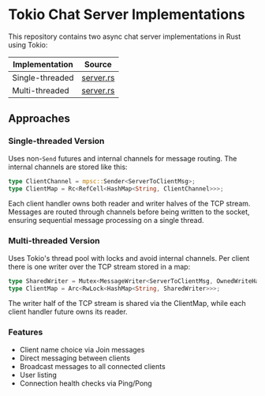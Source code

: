 # Tokio Chat Server Implementations

This repository contains two async chat server implementations in Rust using Tokio:

| Implementation  | Source |
|---------------|---------|
| Single-threaded | [server.rs](tokio-talk-st/src/server.rs) |
| Multi-threaded | [server.rs](tokio-talk-mt/src/server.rs) |

## Approaches

### Single-threaded Version
Uses non-`Send` futures and internal channels for message routing.
The internal channels are stored like this:
```rust
type ClientChannel = mpsc::Sender<ServerToClientMsg>;
type ClientMap = Rc<RefCell<HashMap<String, ClientChannel>>>;
```
Each client handler owns both reader and writer halves of the TCP stream. Messages are routed through 
channels before being written to the socket, ensuring sequential message processing on a single thread.

### Multi-threaded Version
Uses Tokio's thread pool with locks and avoid internal channels.
Per client there is one writer over the TCP stream stored in a map:
```rust
type SharedWriter = Mutex<MessageWriter<ServerToClientMsg, OwnedWriteHalf>>;
type ClientMap = Arc<RwLock<HashMap<String, SharedWriter>>>;
```
The writer half of the TCP stream is shared via the ClientMap, while each client handler future owns its reader. 


### Features
- Client name choice via Join messages
- Direct messaging between clients
- Broadcast messages to all connected clients
- User listing
- Connection health checks via Ping/Pong